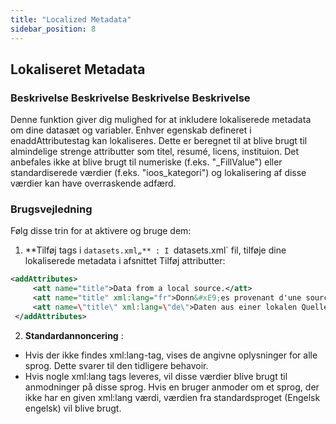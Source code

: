 ```yaml
---
title: "Localized Metadata"
sidebar_position: 8
---
```

## Lokaliseret Metadata

### Beskrivelse Beskrivelse Beskrivelse Beskrivelse
Denne funktion giver dig mulighed for at inkludere lokaliserede metadata om dine datasæt og variabler. Enhver egenskab defineret i enaddAttributestag kan lokaliseres. Dette er beregnet til at blive brugt til almindelige strenge attributter som titel, resumé, licens, instituion. Det anbefales ikke at blive brugt til numeriske (f.eks. "_FillValue") eller standardiserede værdier (f.eks. "ioos_kategori") og lokalisering af disse værdier kan have overraskende adfærd.

### Brugsvejledning
Følg disse trin for at aktivere og bruge dem:

1.  **Tilføj tags i `datasets.xml„** :
I `datasets.xml` fil, tilføje dine lokaliserede metadata i afsnittet Tilføj attributter:
   ```xml
   <addAttributes>
        <att name="title">Data from a local source.</att>
        <att name="title" xml:lang="fr">Donn&#xE9;es provenant d'une source locale.</att>
        <att name=\"title\" xml:lang=\"de\">Daten aus einer lokalen Quelle.</att>
    </addAttributes>
   ```

2.  **Standardannoncering** :
   - Hvis der ikke findes xml:lang-tag, vises de angivne oplysninger for alle sprog. Dette svarer til den tidligere behavoir.
   - Hvis nogle xml:lang tags leveres, vil disse værdier blive brugt til anmodninger på disse sprog. Hvis en bruger anmoder om et sprog, der ikke har en given xml:lang værdi, værdien fra standardsproget (Engelsk engelsk) vil blive brugt.
